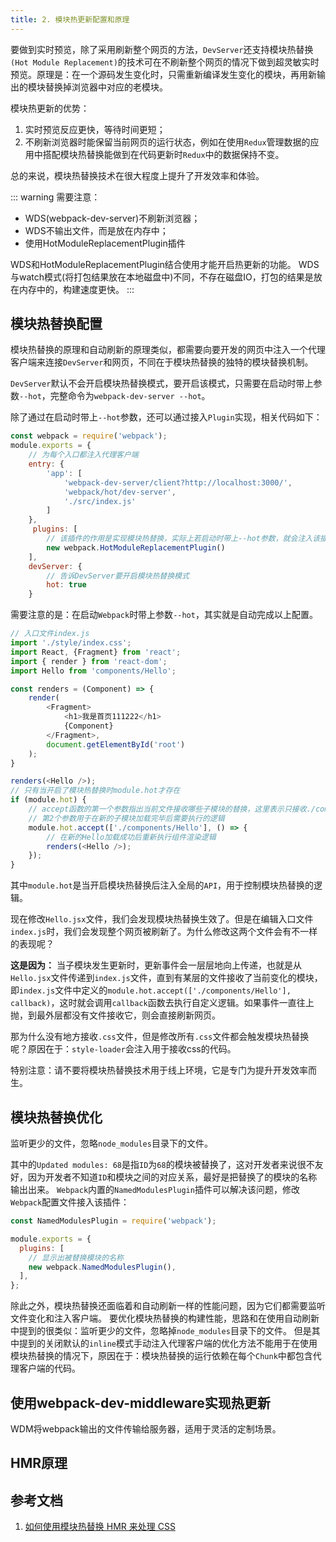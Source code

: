 ```yaml
---
title: 2. 模块热更新配置和原理
---
```



要做到实时预览，除了采用刷新整个网页的方法，`DevServer`还支持模块热替换`(Hot Module Replacement)`的技术可在不刷新整个网页的情况下做到超灵敏实时预览。原理是：在一个源码发生变化时，只需重新编译发生变化的模块，再用新输出的模块替换掉浏览器中对应的老模块。

模块热更新的优势：
1. 实时预览反应更快，等待时间更短；
2. 不刷新浏览器时能保留当前网页的运行状态，例如在使用`Redux`管理数据的应用中搭配模块热替换能做到在代码更新时`Redux`中的数据保持不变。

总的来说，模块热替换技术在很大程度上提升了开发效率和体验。

::: warning
需要注意：
* WDS(webpack-dev-server)不刷新浏览器；
* WDS不输出文件，而是放在内存中；
* 使用HotModuleReplacementPlugin插件

WDS和HotModuleReplacementPlugin结合使用才能开启热更新的功能。
WDS与watch模式(将打包结果放在本地磁盘中)不同，不存在磁盘IO，打包的结果是放在内存中的，构建速度更快。
:::

## 模块热替换配置
模块热替换的原理和自动刷新的原理类似，都需要向要开发的网页中注入一个代理客户端来连接`DevServer`和网页，不同在于模块热替换的独特的模块替换机制。

`DevServer`默认不会开启模块热替换模式，要开启该模式，只需要在启动时带上参数`--hot`，完整命令为`webpack-dev-server --hot`。

除了通过在启动时带上`--hot`参数，还可以通过接入`Plugin`实现，相关代码如下：
```js
const webpack = require('webpack');
module.exports = {
    // 为每个入口都注入代理客户端
    entry: {
        'app': [
            'webpack-dev-server/client?http://localhost:3000/',
            'webpack/hot/dev-server',
            './src/index.js'
        ]
    },
     plugins: [
        // 该插件的作用是实现模块热替换，实际上若启动时带上--hot参数，就会注入该插件，生成.hot-update.json文件
        new webpack.HotModuleReplacementPlugin()
    ],
    devServer: {
        // 告诉DevServer要开启模块热替换模式
        hot: true
    }
```
需要注意的是：在启动`Webpack`时带上参数`--hot`，其实就是自动完成以上配置。
```js
// 入口文件index.js
import './style/index.css';
import React, {Fragment} from 'react';
import { render } from 'react-dom';
import Hello from 'components/Hello';

const renders = (Component) => {
    render(
        <Fragment>
            <h1>我是首页111222</h1>
            {Component}
        </Fragment>,
        document.getElementById('root')
    );
}

renders(<Hello />);
// 只有当开启了模块热替换时module.hot才存在
if (module.hot) {
    // accept函数的第一个参数指出当前文件接收哪些子模块的替换，这里表示只接收./components/Hello这个子模块
    // 第2个参数用于在新的子模块加载完毕后需要执行的逻辑
    module.hot.accept(['./components/Hello'], () => {
        // 在新的Hello加载成功后重新执行组件渲染逻辑
        renders(<Hello />);
    });
}
```
其中`module.hot`是当开启模块热替换后注入全局的`API`，用于控制模块热替换的逻辑。

现在修改`Hello.jsx`文件，我们会发现模块热替换生效了。但是在编辑入口文件`index.js`时，我们会发现整个网页被刷新了。为什么修改这两个文件会有不一样的表现呢？

**这是因为：** 当子模块发生更新时，更新事件会一层层地向上传递，也就是从`Hello.jsx`文件传递到`index.js`文件，直到有某层的文件接收了当前变化的模块，即`index.js`文件中定义的`module.hot.accept(['./components/Hello'], callback)`，这时就会调用`callback`函数去执行自定义逻辑。如果事件一直往上抛，到最外层都没有文件接收它，则会直接刷新网页。

那为什么没有地方接收`.css`文件，但是修改所有`.css`文件都会触发模块热替换呢？原因在于：`style-loader`会注入用于接收css的代码。

特别注意：请不要将模块热替换技术用于线上环境，它是专门为提升开发效率而生。

## 模块热替换优化
监听更少的文件，忽略`node_modules`目录下的文件。
<img :src="$withBase('/webpack/hmr.png')" alt="">

其中的`Updated modules: 68`是指`ID`为`68`的模块被替换了，这对开发者来说很不友好，因为开发者不知道`ID`和模块之间的对应关系，最好是把替换了的模块的名称输出出来。 `Webpack`内置的`NamedModulesPlugin`插件可以解决该问题，修改`Webpack`配置文件接入该插件：
```js
const NamedModulesPlugin = require('webpack');

module.exports = {
  plugins: [
    // 显示出被替换模块的名称
    new webpack.NamedModulesPlugin(),
  ],
};
```
除此之外，模块热替换还面临着和自动刷新一样的性能问题，因为它们都需要监听文件变化和注入客户端。 要优化模块热替换的构建性能，思路和在使用自动刷新中提到的很类似：监听更少的文件，忽略掉`node_modules`目录下的文件。 但是其中提到的关闭默认的`inline`模式手动注入代理客户端的优化方法不能用于在使用模块热替换的情况下，原因在于：模块热替换的运行依赖在每个`Chunk`中都包含代理客户端的代码。

## 使用webpack-dev-middleware实现热更新
WDM将webpack输出的文件传输给服务器，适用于灵活的定制场景。

## HMR原理

## 参考文档
1. [如何使用模块热替换 HMR 来处理 CSS](https://www.rails365.net/movies/webpack-3-ling-ji-chu-ru-men-shi-pin-jiao-cheng-12-ru-he-shi-yong-mo-kuai-re-ti-huan-hmr-lai-chu-li-css)